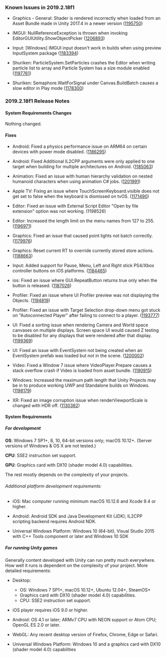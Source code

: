 ### Known Issues in 2019.2.18f1

*   Graphics - General: Shader is rendered incorrectly when loaded from an Asset Bundle made in Unity 2017.4 in a newer version ([1195750](https://issuetracker.unity3d.com/issues/shader-is-rendered-incorrectly-when-loaded-from-an-asset-bundle-made-in-unity-2017-dot-4-in-a-newer-version))
    
*   IMGUI: NullReferenceException is thrown when invoking EditorGUIUtility.ShowObjectPicker ([1206893](https://issuetracker.unity3d.com/issues/nullreferenceexception-is-thrown-when-invoking-editorguiutility-dot-showobjectpicker))
    
*   Input: \[Windows\] IMGUI input doesn't work in builds when using preview InputSystem package ([1183394](https://issuetracker.unity3d.com/issues/imgui-input-doesnt-work-in-builds-when-using-preview-inputsystem-package))
    
*   Shuriken: ParticleSystem.SetParticles crashes the Editor when writing particle list to array and Particle System has a size module enabled ([1197761](https://issuetracker.unity3d.com/issues/particlesystem-dot-setparticles-crashes-the-editor-when-writing-particle-list-to-array-and-particle-system-has-a-size-module-enabled))
    
*   Shuriken: Semaphore.WaitForSignal under Canvas.BuildBatch causes a slow editor in Play mode ([1178300](https://issuetracker.unity3d.com/issues/semaphore-dot-waitforsignal-causes-a-slow-editor-when-entering-play-mode))
    

### 2019.2.18f1 Release Notes

#### System Requirements Changes

Nothing changed.

#### Fixes

*   Android: Fixed a physics performance issue on ARM64 on certain devices with power mode disabled. ([1186295](https://issuetracker.unity3d.com/issues/a-build-runs-at-a-very-low-fps-from-3-to-5-fps-on-huawei-mate-20-pro-when-the-project-is-built-with-64-bit-architecture))
    
*   Android: Fixed Additional IL2CPP arguments were only applied to one target when building for multiple architectures on Android. ([1185063](https://issuetracker.unity3d.com/issues/android-additional-arguments-are-not-being-used-for-the-second-il2cpp-invoke-when-building-to-android))
    
*   Animation: Fixed an issue with human hierarchy validation on nested humanoid characters when using animation C# jobs. ([1201991](https://issuetracker.unity3d.com/issues/animation-stream-binding-animationstream-handles-on-a-nested-humanoid-animator-hierarchy-does-not-work))
    
*   Apple TV: Fixing an issue where TouchScreenKeyboard.visible does not get set to false when the keyboard is dismissed on tvOS. ([1171490](https://issuetracker.unity3d.com/issues/tvos-touchscreenkeyboard-dot-visible-is-not-updated-to-false-when-the-keyboard-gets-closed))
    
*   Editor: Fixed an issue with External Script Editor "Open by file extension" option was not working. (1198526)
    
*   Editor: Increased the length limit on the menu names from 127 to 255. ([1196971](https://issuetracker.unity3d.com/issues/editorgui-dot-popup-contents-truncated-when-contents-exceed-127-character-limit))
    
*   Graphics: Fixed an issue that caused point lights not batch correctly. ([1179976](https://issuetracker.unity3d.com/issues/urp-point-light-stops-emitting-light-at-certain-points-of-scene))
    
*   Graphics: Reset current RT to override currently stored store actions. ([1188663](https://issuetracker.unity3d.com/issues/ios-setting-color-buffers-storeaction-to-dont-care-does-not-change-the-property))
    
*   Input: Added support for Pause, Menu, Left and Right stick PS4/Xbox controller buttons on iOS platforms. ([1184465](https://issuetracker.unity3d.com/issues/legacy-input-left-and-right-stick-press-doesnt-work-on-xbox-one-and-ps4-controllers-1))
    
*   ios: Fixed an issue where GUI.RepeatButton returns true only when the button is released. ([1187026](https://issuetracker.unity3d.com/issues/ios-gui-dot-repeatbutton-returns-true-only-when-the-button-is-released))
    
*   Profiler: Fixed an issue where UI Profiler preview was not displaying the Objects. ([1194819](https://issuetracker.unity3d.com/issues/ugui-profiler-no-preview-is-displayed-for-ui-profiler-objects))
    
*   Profiler: Fixed an issue with Target Selection drop-down menu got stuck on "Autoconnected Player" after failing to connect to a player. ([1193777](https://issuetracker.unity3d.com/issues/profiler-stucks-with-autoconnected-player-option-and-cant-be-switched-back-to-editor-when-androidplayer-is-selected))
    
*   UI: Fixed a sorting issue when rendering Camera and World space canvases on multiple displays. Screen space UI would caused Z testing to be disabled for any displays that were rendered after that display. ([1199369](https://issuetracker.unity3d.com/issues/in-build-world-space-canvases-incorrectly-render-on-top-of-everything-when-multiple-displays-and-multiple-canvases-are-present))
    
*   UI: Fixed an issue with EventSystem not being created when an EventSystem prefab was loaded but not in the scene. ([1200002](https://issuetracker.unity3d.com/issues/eventsystem-gameobject-is-not-created-when-creating-a-ui-gameobject-and-eventsystem-is-saved-as-a-prefab))
    
*   Video: Fixed a Window 7 issue where VideoPlayer.Prepare causes a stack overflow crash if Video is loaded from asset bundle. ([1190915](https://issuetracker.unity3d.com/issues/windows-7-videoplayer-dot-prepare-causes-a-stack-overflow-crash-if-video-is-loaded-from-asset-bundle))
    
*   Windows: Increased the maximum path length that Unity Projects may be in to produce working UWP and Standalone builds on Windows. ([1198179](https://issuetracker.unity3d.com/issues/uwp-solution-is-created-with-data-slash-resources-directory-which-should-not-exist))
    
*   XR: Fixed an image corruption issue when renderViewportScale is changed with HDR off. ([1130382](https://issuetracker.unity3d.com/issues/view-breaks-when-eyetextureresolutionscale-slash-renderviewportscale-are-changed-and-hdr-is-off))
    

#### System Requirements

##### For development

**OS**: Windows 7 SP1+, 8, 10, 64-bit versions only; macOS 10.12+. (Server versions of Windows & OS X are not tested.)

**CPU**: SSE2 instruction set support.

**GPU**: Graphics card with DX10 (shader model 4.0) capabilities.

The rest mostly depends on the complexity of your projects.

###### Additional platform development requirements:

*   iOS: Mac computer running minimum macOS 10.12.6 and Xcode 9.4 or higher.
    
*   Android: Android SDK and Java Development Kit (JDK); IL2CPP scripting backend requires Android NDK.
    
*   Universal Windows Platform: Windows 10 (64-bit), Visual Studio 2015 with C++ Tools component or later and Windows 10 SDK
    

##### For running Unity games

Generally content developed with Unity can run pretty much everywhere. How well it runs is dependent on the complexity of your project. More detailed requirements:

*   Desktop:
    
    *   OS: Windows 7 SP1+, macOS 10.12+, Ubuntu 12.04+, SteamOS+
    *   Graphics card with DX10 (shader model 4.0) capabilities.
    *   CPU: SSE2 instruction set support.
*   iOS player requires iOS 9.0 or higher.
    
*   Android: OS 4.1 or later; ARMv7 CPU with NEON support or Atom CPU; OpenGL ES 2.0 or later.
    
*   WebGL: Any recent desktop version of Firefox, Chrome, Edge or Safari.
    
*   Universal Windows Platform: Windows 10 and a graphics card with DX10 (shader model 4.0) capabilities